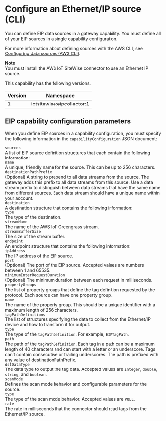 # Configure an Ethernet/IP source \(CLI\)<a name="configure-eip-source-cli"></a>

You can define EIP data sources in a gateway capability\. You must define all of your EIP sources in a single capability configuration\.

For more information about defining sources with the AWS CLI, see [Configuring data sources \(AWS CLI\)](configure-source-cli.md)\.

**Note**  
You must install the AWS IoT SiteWise connector to use an Ethernet IP source\.

This capability has the following versions\.


| Version | Namespace | 
| --- | --- | 
| 1 | iotsitewise:eipcollector:1 | 

## EIP capability configuration parameters<a name="eip-source-parameters-cli"></a>

When you define EIP sources in a capability configuration, you must specify the following information in the `capabilityConfiguration` JSON document:

`sources`  
A list of EIP source definition structures that each contain the following information:    
`name`  
A unique, friendly name for the source\. This can be up to 256 characters\.  
`destinationPathPrefix`  
\(Optional\) A string to prepend to all data streams from the source\. The gateway adds this prefix to all data streams from this source\. Use a data stream prefix to distinguish between data streams that have the same name from different sources\. Each data stream should have a unique name within your account\.  
`destination`  
A destination structure that contains the following information:    
`type`  
The type of the destination\.  
`streamName`  
The name of the AWS IoT Greengrass stream\.  
`streamBufferSize`  
The size of the stream buffer\.  
`endpoint`  
An endpoint structure that contains the following information:    
`ipAddress`  
The IP address of the EIP source\.  
`port`  
\(Optional\) The port of the EIP source\. Accepted values are numbers between 1 and 65535\.  
`minimumInterRequestDuration`  
\(Optional\) The minimum duration between each request in milliseconds\.  
`propertyGroups`  
The list of property groups that define the tag definition requested by the protocol\. Each source can have one property group\.    
`name`  
The name of the property group\. This should be a unique identifier with a maximum length of 256 characters\.  
`tagPathDefinitions `  
The list of structures specifying the data to collect from the Ethernet/IP device and how to transform it for output\.    
`type`  
The type of the `tagPathDefinition`\. For example, `EIPTagPath`\.  
`path`  
The path of the `tagPathDefinition`\. Each tag in a path can be a maximum length of 40 characters and can start with a letter or an underscore\. Tags can’t contain consecutive or trailing underscores\. The path is prefixed with any value of destinationPathPrefix\.  
`dstDataType`  
The data type to output the tag data\. Accepted values are `integer`, `double`, `string`, and `boolean`\.  
`scanMode`  
Defines the scan mode behavior and configurable parameters for the source\.    
`type`  
The type of the scan mode behavior\. Accepted values are `POLL`\.  
`rate`  
The rate in milliseconds that the connector should read tags from the Ethernet/IP source\.